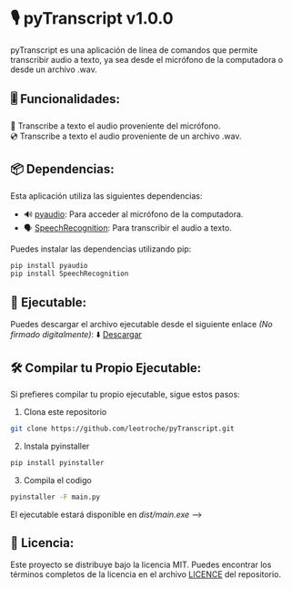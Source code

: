 # 🎙️ pyTranscript v1.0.0

pyTranscript es una aplicación de línea de comandos que permite transcribir audio a texto, ya sea desde el micrófono de la computadora o desde un archivo .wav.

## 🎚️ Funcionalidades:

🎤 Transcribe a texto el audio proveniente del micrófono.  
💿 Transcribe a texto el audio proveniente de un archivo .wav.

## 📦 Dependencias:

Esta aplicación utiliza las siguientes dependencias:

- 🔊 [pyaudio](https://pypi.org/project/pyaudio/): Para acceder al micrófono de la computadora.
- 🗣️ [SpeechRecognition](https://pypi.org/project/SpeechRecognition/): Para transcribir el audio a texto.

Puedes instalar las dependencias utilizando pip:

```bash
pip install pyaudio
pip install SpeechRecognition
```

## 🚀 Ejecutable:

Puedes descargar el archivo ejecutable desde el siguiente enlace _(No firmado digitalmente)_: ⬇️ [Descargar]([release/pyTranscript_1.0.0.exe](https://github.com/leotroche/pyTranscript/releases/download/v1.0.0/pyTranscript_v1.0.0.exe))

## 🛠️ Compilar tu Propio Ejecutable:

Si prefieres compilar tu propio ejecutable, sigue estos pasos:

1. Clona este repositorio

```bash
git clone https://github.com/leotroche/pyTranscript.git
```

2. Instala pyinstaller

```bash
pip install pyinstaller
```

3. Compila el codigo

```bash
pyinstaller -F main.py
```

El ejecutable estará disponible en _dist/main.exe_ -->

## 📝 Licencia:

Este proyecto se distribuye bajo la licencia MIT. Puedes encontrar los términos completos de la licencia en el archivo [LICENCE](LICENCE.md) del repositorio.

